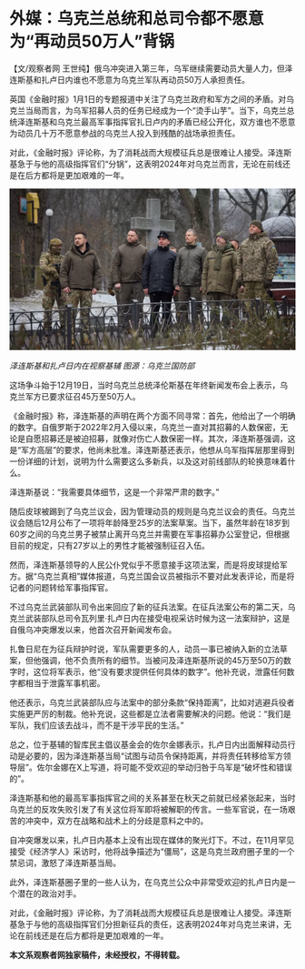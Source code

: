 # 外媒：乌克兰总统和总司令都不愿意为“再动员50万人”背锅

【文/观察者网 王世纯】俄乌冲突进入第三年，乌军继续需要动员大量人力，但泽连斯基和扎卢日内谁也不愿意为乌克兰军队再动员50万人承担责任。

英国《金融时报》1月1日的专题报道中关注了乌克兰政府和军方之间的矛盾。对乌克兰当局而言，为乌军招募人员的任务已经成为一个“烫手山芋”。当下，乌克兰总统泽连斯基和乌克兰最高军事指挥官扎日卢内的矛盾已经公开化，双方谁也不愿意为动员几十万不愿意参战的乌克兰人投入到残酷的战场承担责任。

对此，《金融时报》评论称，为了消耗战而大规模征兵总是很难让人接受。泽连斯基急于与他的高级指挥官们“分锅”，这表明2024年对乌克兰而言，无论在前线还是在后方都将是更加艰难的一年。

![cddcba9528a58feeb464029e437439de.jpg](https://raw.githubusercontent.com/qqhsx/qqnews_image/main/2024/01/03/外媒：乌克兰总统和总司令都不愿意为“再动员50万人”背锅/cddcba9528a58feeb464029e437439de.jpg)

_泽连斯基和扎卢日内在视察基辅 图源：乌克兰国防部_

这场争斗始于12月19日，当时乌克兰总统泽伦斯基在年终新闻发布会上表示，乌克兰军方已要求征召45万至50万人。

《金融时报》称，泽连斯基的声明在两个方面不同寻常：首先，他给出了一个明确的数字。自俄罗斯于2022年2月入侵以来，乌克兰一直对其招募的人数保密，无论是自愿招募还是被迫招募，就像对伤亡人数保密一样。其次，泽连斯基强调，这是“军方高层”的要求，他尚未批准。泽连斯基还表示，他想从乌军指挥层那里得到一份详细的计划，说明为什么需要这么多新兵，以及这对前线部队的轮换意味着什么。

泽连斯基说：“我需要具体细节，这是一个非常严肃的数字。”

随后皮球被踢到了乌克兰议会，因为管理动员的规则是乌克兰议会的责任。乌克兰议会随后12月公布了一项将年龄降至25岁的法案草案。当下，虽然年龄在18岁到60岁之间的乌克兰男子被禁止离开乌克兰并需要在军事招募办公室登记，但根据目前的规定，只有27岁以上的男性才能被强制征召入伍。

然而，泽连斯基领导的人民公仆党似乎不愿意接手这项法案，而是将皮球提给军方。据“乌克兰真相”媒体报道，乌克兰国会议员被指示不要对此发表评论，而是将记者的问题转给军事指挥官。

不过乌克兰武装部队司令出来回应了新的征兵法案。在征兵法案公布的第二天，乌克兰武装部队总司令瓦列里·扎卢日内在接受电视采访时候为这一法案辩护，这是自俄乌冲突爆发以来，他首次召开新闻发布会。

扎鲁日尼在为征兵辩护时说，军队需要更多的人，动员一事已被纳入新的立法草案，但他强调，他不负责所有的细节。当被问及泽连斯基所说的45万至50万的数字时，这位将军表示，他“没有要求提供任何具体的数字”。他补充说，泄露任何数字都相当于泄露军事机密。

他还表示，乌克兰武装部队应与法案中的部分条款“保持距离”，比如对逃避兵役者实施更严厉的制裁。他补充说，这些都是立法者需要解决的问题。他说：“我们是军队，我们应该去战斗，而不是干涉平民的生活。”

总之，位于基辅的智库民主倡议基金会的佐尔金娜表示，扎卢日内出面解释动员行动是必要的，因为泽连斯基当局“试图与动员令保持距离，并将责任转移给军方领导层”。佐尔金娜在X上写道，将可能不受欢迎的举动归咎于乌军是“破坏性和错误的”。

泽连斯基和他的最高军事指挥官之间的关系甚至在秋天之前就已经紧张起来，当时乌克兰的反攻失败引发了有关这位将军即将被解职的传言。一些军官说，在一场艰苦的冲突中，双方在战略和战术上的分歧是意料之中的。

自冲突爆发以来，扎卢日内基本上没有出现在媒体的聚光灯下。不过，在11月罕见接受《经济学人》采访时，他将战争描述为“僵局”，这是乌克兰政府圈子里的一个禁忌词，激怒了泽连斯基当局。

此外，泽连斯基圈子里的一些人认为，在乌克兰公众中非常受欢迎的扎卢日内是一个潜在的政治对手。

对此，《金融时报》评论称，为了消耗战而大规模征兵总是很难让人接受。泽连斯基急于与他的高级指挥官们分担新征兵的责任，这表明2024年对乌克兰来讲，无论在前线还是在后方都将是更加艰难的一年。

**本文系观察者网独家稿件，未经授权，不得转载。**

